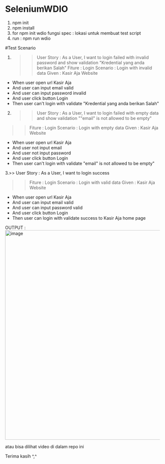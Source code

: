 # SeleniumWDIO
1. npm init
2. npm install
3. for npm init wdio
fungsi spec : lokasi untuk membuat test script
4. run : npm run wdio

#Test Scenario

1. >> User Story : As a User, I want to login failed with invalid password and show validation "Kredential yang anda berikan Salah"
   >> Fiture : Login
   >> Scenario : Login with invalid data
   >> Given : Kasir Aja Website
 - When user open url Kasir Aja
 - And user can input email valid
 - And user can input password invalid
 - And user click button Login
 - Then user can't login with validate "Kredential yang anda berikan Salah"
 
 2. >> User Story : As a User, I want to login failed with empty data and show validation ""email" is not allowed to be empty"
   >> Fiture : Login
   >> Scenario : Login with empty data
   >> Given : Kasir Aja Website
 - When user open url Kasir Aja
 - And user not input email 
 - And user not input password 
 - And user click button Login
 - Then user can't login with validate "email" is not allowed to be empty"
 
 3.>> User Story : As a User, I want to login success
   >> Fiture : Login
   >> Scenario : Login with valid data
   >> Given : Kasir Aja Website
 - When user open url Kasir Aja
 - And user can input email valid
 - And user can input password valid
 - And user click button Login
 - Then user can login with validate success to Kasir Aja home page
 
 OUTPUT : 
 <img width="682" alt="image" src="https://user-images.githubusercontent.com/19841139/221335096-ffee8d66-b545-4f1f-9f95-715029e890b2.png">

atau bisa dilihat video di dalam repo ini

Terima kasih ^,^
